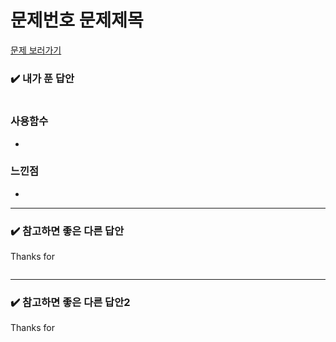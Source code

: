 # 문제번호 문제제목

[문제 보러가기](https://www.acmicpc.net/problem/문제번호)

### :heavy_check_mark: 내가 푼 답안

```javascript

```

### 사용함수

-

### 느낀점

-

<hr/>

### :heavy_check_mark: 참고하면 좋은 다른 답안

Thanks for

```javascript

```

<hr/>

### :heavy_check_mark: 참고하면 좋은 다른 답안2

Thanks for

```javascript

```

<br/>
